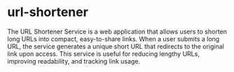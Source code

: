 # url-shortener
The URL Shortener Service is a web application that allows users to shorten long URLs into compact, easy-to-share links. When a user submits a long URL, the service generates a unique short URL that redirects to the original link upon access. This service is useful for reducing lengthy URLs, improving readability, and tracking link usage.
